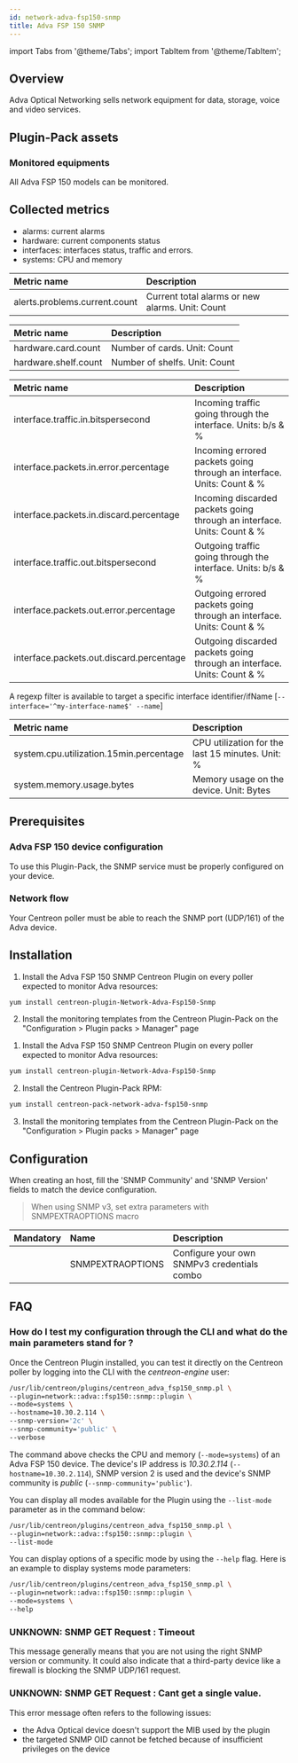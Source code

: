 ```yaml
---
id: network-adva-fsp150-snmp
title: Adva FSP 150 SNMP
---
```

import Tabs from '@theme/Tabs';
import TabItem from '@theme/TabItem';


## Overview

Adva Optical Networking sells network equipment for data, storage, voice and video services.

## Plugin-Pack assets

### Monitored equipments

All Adva FSP 150 models can be monitored.

## Collected metrics

* alarms: current alarms
* hardware: current components status
* interfaces: interfaces status, traffic and errors.
* systems: CPU and memory

<Tabs groupId="operating-systems">
<TabItem value="Alarms" label="Alarms">

| Metric name                   | Description                                     |
| :---------------------------- | :---------------------------------------------- |
| alerts.problems.current.count | Current total alarms or new alarms. Unit: Count |

</TabItem>
<TabItem value="Hardware" label="Hardware">

| Metric name          | Description                   |
| :------------------- | :---------------------------- |
| hardware.card.count  | Number of cards. Unit: Count  |
| hardware.shelf.count | Number of shelfs. Unit: Count |

</TabItem>
<TabItem value="Interfaces" label="Interfaces">

| Metric name                              | Description                                                             |
| :--------------------------------------- | :---------------------------------------------------------------------- |
| interface.traffic.in.bitspersecond       | Incoming traffic going through the interface. Units: b/s & %            |
| interface.packets.in.error.percentage    | Incoming errored packets going through an interface. Units: Count & %   |
| interface.packets.in.discard.percentage  | Incoming discarded packets going through an interface. Units: Count & % |
| interface.traffic.out.bitspersecond      | Outgoing traffic going through the interface. Units: b/s & %            |
| interface.packets.out.error.percentage   | Outgoing errored packets going through an interface. Units: Count & %   |
| interface.packets.out.discard.percentage | Outgoing discarded packets going through an interface. Units: Count & % |

A regexp filter is available to target a specific interface identifier/ifName [```--interface='^my-interface-name$' --name```]

</TabItem>
<TabItem value="Systems" label="Systems">

| Metric name                             | Description                                      |
| :-------------------------------------- | :----------------------------------------------- |
| system.cpu.utilization.15min.percentage | CPU utilization for the last 15 minutes. Unit: % |
| system.memory.usage.bytes               | Memory usage on the device. Unit: Bytes          |

</TabItem>
</Tabs>

## Prerequisites

### Adva FSP 150 device configuration

To use this Plugin-Pack, the SNMP service must be properly configured on your device.

### Network flow

Your Centreon poller must be able to reach the SNMP port (UDP/161) of the Adva device.

## Installation

<Tabs groupId="licence-systems">
<TabItem value="Online IMP Licence & IT100 Editions" label="Online IMP Licence & IT100 Editions">

1. Install the Adva FSP 150 SNMP Centreon Plugin on every poller expected to monitor Adva resources:

```bash
yum install centreon-plugin-Network-Adva-Fsp150-Snmp
```

2. Install the monitoring templates from the Centreon Plugin-Pack on the "Configuration > Plugin packs > Manager" page

</TabItem>
<TabItem value="Offline IMP License" label="Offline IMP License">

1. Install the Adva FSP 150 SNMP Centreon Plugin on every poller expected to monitor Adva resources:

```bash
yum install centreon-plugin-Network-Adva-Fsp150-Snmp
```

2. Install the Centreon Plugin-Pack RPM:

```bash
yum install centreon-pack-network-adva-fsp150-snmp
```

3. Install the monitoring templates from the Centreon Plugin-Pack on the "Configuration > Plugin packs > Manager" page

</TabItem>
</Tabs>

## Configuration

When creating an host, fill the 'SNMP Community' and 'SNMP Version' fields to match the device configuration.

> When using SNMP v3, set extra parameters with SNMPEXTRAOPTIONS macro

| Mandatory | Name             | Description                                 |
| :-------- | :--------------- | :------------------------------------------ |
|           | SNMPEXTRAOPTIONS | Configure your own SNMPv3 credentials combo |

## FAQ

### How do I test my configuration through the CLI and what do the main parameters stand for ?

Once the Centreon Plugin installed, you can test it directly on the Centreon poller by logging into the CLI with the *centreon-engine* user:

```bash
/usr/lib/centreon/plugins/centreon_adva_fsp150_snmp.pl \
--plugin=network::adva::fsp150::snmp::plugin \
--mode=systems \
--hostname=10.30.2.114 \
--snmp-version='2c' \
--snmp-community='public' \
--verbose
```

The command above checks the CPU and memory (```--mode=systems```) of an Adva FSP 150 device. The device's IP address is *10.30.2.114* (```--hostname=10.30.2.114```), SNMP version 2 is used and the device's SNMP community is *public* (```--snmp-community='public'```).

You can display all modes available for the Plugin using the ```--list-mode``` parameter as in the command below:

```bash
/usr/lib/centreon/plugins/centreon_adva_fsp150_snmp.pl \
--plugin=network::adva::fsp150::snmp::plugin \
--list-mode
```

You can display options of a specific mode by using the ```--help``` flag. Here is an example to display systems mode parameters:

```bash
/usr/lib/centreon/plugins/centreon_adva_fsp150_snmp.pl \
--plugin=network::adva::fsp150::snmp::plugin \
--mode=systems \
--help
```

### UNKNOWN: SNMP GET Request : Timeout

This message generally means that you are not using the right SNMP version or community. It could also indicate that a third-party device like a firewall is blocking the SNMP UDP/161 request.

### UNKNOWN: SNMP GET Request : Cant get a single value.

This error message often refers to the following issues:
- the Adva Optical device doesn't support the MIB used by the plugin
- the targeted SNMP OID cannot be fetched because of insufficient privileges on the device
